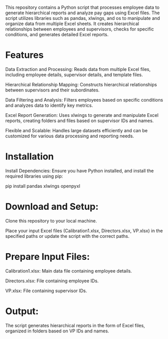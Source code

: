 This repository contains a Python script that processes employee data to generate hierarchical reports and analyze pay gaps using Excel files. The script utilizes libraries such as pandas, xlwings, and os to manipulate and organize data from multiple Excel sheets. It creates hierarchical relationships between employees and supervisors, checks for specific conditions, and generates detailed Excel reports.

# Features
Data Extraction and Processing: Reads data from multiple Excel files, including employee details, supervisor details, and template files.

Hierarchical Relationship Mapping: Constructs hierarchical relationships between supervisors and their subordinates.

Data Filtering and Analysis: Filters employees based on specific conditions and analyzes data to identify key metrics.

Excel Report Generation: Uses xlwings to generate and manipulate Excel reports, creating folders and files based on supervisor IDs and names.

Flexible and Scalable: Handles large datasets efficiently and can be customized for various data processing and reporting needs.

# Installation
Install Dependencies: Ensure you have Python installed, and install the required libraries using pip:

pip install pandas xlwings openpyxl

# Download and Setup:

Clone this repository to your local machine.

Place your input Excel files (Calibration1.xlsx, Directors.xlsx, VP.xlsx) in the specified paths or update the script with the correct paths.

# Prepare Input Files:

Calibration1.xlsx: Main data file containing employee details.

Directors.xlsx: File containing employee IDs.

VP.xlsx: File containing supervisor IDs.

# Output:

The script generates hierarchical reports in the form of Excel files, organized in folders based on VP IDs and names.
